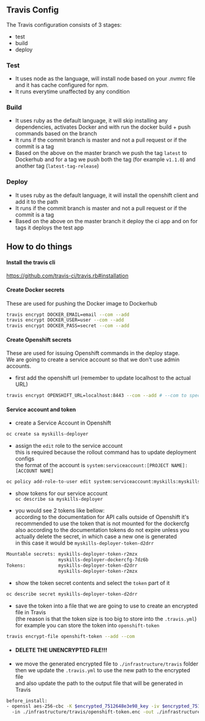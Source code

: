 ## <b>Travis Config</b>

The Travis configuration consists of 3 stages:

- test
- build
- deploy

### Test

- It uses node as the language, will install node based on your .nvmrc file and it has cache configured for npm.
- It runs everytime unaffected by any condition

### Build

- It uses ruby as the default language, it will skip installing any dependencies, activates Docker and with run the docker build + push commands based on the branch
- It runs if the commit branch is master and not a pull request or if the commit is a tag
- Based on the above on the master branch we push the tag `latest` to Dockerhub and for a tag we push both the tag (for example `v1.1.0`) and another tag (`latest-tag-release`)

### Deploy

- It uses ruby as the default language, it will install the openshift client and add it to the path
- It runs if the commit branch is master and not a pull request or if the commit is a tag
- Based on the above on the master branch it deploy the ci app and on for tags it deploys the test app

## <b>How to do things</b>

#### Install the travis cli

https://github.com/travis-ci/travis.rb#installation

#### Create Docker secrets

These are used for pushing the Docker image to Dockerhub

```bash
travis encrypt DOCKER_EMAIL=email --com --add
travis encrypt DOCKER_USER=user --com --add
travis encrypt DOCKER_PASS=secret --com --add
```

#### Create Openshift secrets

These are used for issuing Openshift commands in the deploy stage. <br>
We are going to create a service account so that we don't use admin accounts.

- first add the openshift url (remember to update localhost to the actual URL)

```bash
travis encrypt OPENSHIFT_URL=localhost:8443 --com --add # --com to specify to use .com (default is .org); --add updates your .travis.yml
```

#### Service account and token

- create a Service Account in Openshift <br>

```bash
oc create sa myskills-deployer
```

- assign the `edit` role to the service account <br>
  this is required because the rollout command has to update deployment configs <br>
  the format of the account is `system:serviceaccount:[PROJECT NAME]:[ACCOUNT NAME]`

```bash
oc policy add-role-to-user edit system:serviceaccount:myskills:myskills-deployer
```

- show tokens for our service account <br>
  `oc describe sa myskills-deployer` <br>

- you would see 2 tokens like bellow: <br>
  according to the documentation for API calls outside of Openshift it's recommended to use the token that is not mounted for the dockercfg<br>
  also according to the documentation tokens do not expire unless you actually delete the secret, in which case a new one is generated <br>
  in this case it would be `myskills-deployer-token-d2drr`

```bash
Mountable secrets: myskills-deployer-token-r2mzx
                   myskills-deployer-dockercfg-7dz6b
Tokens:            myskills-deployer-token-d2drr
                   myskills-deployer-token-r2mzx
```

- show the token secret contents and select the `token` part of it <br>

```bash
oc describe secret myskills-deployer-token-d2drr
```

- save the token into a file that we are going to use to create an encrypted file in Travis <br>
  (the reason is that the token size is too big to store into the `.travis.yml`)<br>
  for example you can store the token into `openshift-token`<br>

```bash
travis encrypt-file openshift-token --add --com
```

- #### <b>DELETE THE UNENCRYPTED FILE!!!</b>

- we move the generated encrypted file to `./infrastructure/travis` folder <br>
  then we update the `.travis.yml` to use the new path to the encrypted file <br>
  and also update the path to the output file that will be generated in Travis <br>

```bash
before_install:
- openssl aes-256-cbc -K $encrypted_7512648e3e98_key -iv $encrypted_7512648e3e98_iv
  -in ./infrastructure/travis/openshift-token.enc -out ./infrastructure/travis/openshift-token -d
```
